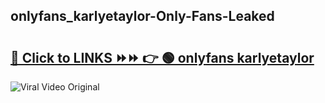 
 ## onlyfans_karlyetaylor-Only-Fans-Leaked

# <h2><a href="https://clipsfans.com/onlyfans_karlyetaylor&ref=git">🔗 Click to LINKS ⏩⏩ 👉 🟢 onlyfans karlyetaylor </a></h2>

<a href="https://clipsfans.com/onlyfans_karlyetaylor&ref=git" rel="nofollow" data-target="animated-image.originalLink"><img src="https://i.ibb.co.com/xMMVF88/686577567.gif" alt="Viral Video Original" style="max-width: 100%; display: inline-block;" data-target="animated-image.originalImage"></a>
